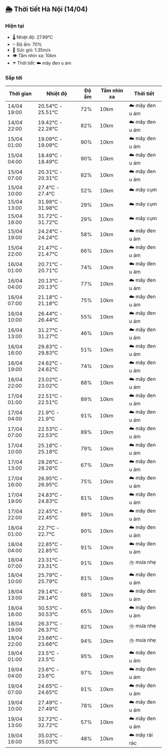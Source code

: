 ## 🌦️ Thời tiết Hà Nội (14/04)

### Hiện tại

- 🌡️ Nhiệt độ: 27.99℃
- 💦 Độ ẩm: 70%
- 💨 Sức gió: 1.35m/s
- 👁️ Tầm nhìn xa: 10km
- ☂️ Thời tiết: ☁️ mây đen u ám

### Sắp tới

| Thời gian | Nhiệt độ | Độ ẩm | Tầm nhìn xa | Thời tiết |
| --- | --- | --- | --- | --- |
| 14/04 19:00 | 20.54℃ - 25.51℃ | 72% | 10km | ☁️ mây đen u ám |
| 14/04 22:00 | 19.42℃ - 22.28℃ | 82% | 10km | ☁️ mây đen u ám |
| 15/04 01:00 | 19.09℃ - 19.09℃ | 90% | 10km | ☁️ mây đen u ám |
| 15/04 04:00 | 18.49℃ - 18.49℃ | 90% | 10km | ☁️ mây đen u ám |
| 15/04 07:00 | 20.31℃ - 20.31℃ | 82% | 10km | ☁️ mây đen u ám |
| 15/04 10:00 | 27.4℃ - 27.4℃ | 52% | 10km | ☁️ mây cụm |
| 15/04 13:00 | 31.98℃ - 31.98℃ | 29% | 10km | ☁️ mây cụm |
| 15/04 16:00 | 31.72℃ - 31.72℃ | 29% | 10km | ☁️ mây cụm |
| 15/04 19:00 | 24.24℃ - 24.24℃ | 58% | 10km | ☁️ mây đen u ám |
| 15/04 22:00 | 21.47℃ - 21.47℃ | 66% | 10km | ☁️ mây đen u ám |
| 16/04 01:00 | 20.71℃ - 20.71℃ | 74% | 10km | ☁️ mây đen u ám |
| 16/04 04:00 | 20.13℃ - 20.13℃ | 77% | 10km | ☁️ mây đen u ám |
| 16/04 07:00 | 21.18℃ - 21.18℃ | 75% | 10km | ☁️ mây đen u ám |
| 16/04 10:00 | 26.44℃ - 26.44℃ | 55% | 10km | ☁️ mây đen u ám |
| 16/04 13:00 | 31.27℃ - 31.27℃ | 46% | 10km | ☁️ mây đen u ám |
| 16/04 16:00 | 29.83℃ - 29.83℃ | 51% | 10km | ☁️ mây đen u ám |
| 16/04 19:00 | 24.62℃ - 24.62℃ | 74% | 10km | ☁️ mây đen u ám |
| 16/04 22:00 | 23.02℃ - 23.02℃ | 88% | 10km | ☁️ mây đen u ám |
| 17/04 01:00 | 22.51℃ - 22.51℃ | 89% | 10km | ☁️ mây đen u ám |
| 17/04 04:00 | 21.9℃ - 21.9℃ | 91% | 10km | ☁️ mây đen u ám |
| 17/04 07:00 | 22.53℃ - 22.53℃ | 89% | 10km | ☁️ mây đen u ám |
| 17/04 10:00 | 25.18℃ - 25.18℃ | 79% | 10km | ☁️ mây đen u ám |
| 17/04 13:00 | 28.26℃ - 28.26℃ | 67% | 10km | ☁️ mây đen u ám |
| 17/04 16:00 | 26.95℃ - 26.95℃ | 75% | 10km | ☁️ mây đen u ám |
| 17/04 19:00 | 24.83℃ - 24.83℃ | 81% | 10km | ☁️ mây đen u ám |
| 17/04 22:00 | 22.45℃ - 22.45℃ | 89% | 10km | ☁️ mây đen u ám |
| 18/04 01:00 | 22.7℃ - 22.7℃ | 90% | 10km | ☁️ mây đen u ám |
| 18/04 04:00 | 22.85℃ - 22.85℃ | 91% | 10km | ☁️ mây đen u ám |
| 18/04 07:00 | 23.31℃ - 23.31℃ | 91% | 10km | ⛈️ mưa nhẹ |
| 18/04 10:00 | 25.79℃ - 25.79℃ | 81% | 10km | ☁️ mây đen u ám |
| 18/04 13:00 | 29.14℃ - 29.14℃ | 68% | 10km | ☁️ mây đen u ám |
| 18/04 16:00 | 30.53℃ - 30.53℃ | 65% | 10km | ☁️ mây đen u ám |
| 18/04 19:00 | 26.37℃ - 26.37℃ | 82% | 10km | ⛈️ mưa nhẹ |
| 18/04 22:00 | 23.66℃ - 23.66℃ | 94% | 10km | ⛈️ mưa nhẹ |
| 19/04 01:00 | 23.5℃ - 23.5℃ | 95% | 10km | ☁️ mây đen u ám |
| 19/04 04:00 | 23.6℃ - 23.6℃ | 97% | 10km | ☁️ mây đen u ám |
| 19/04 07:00 | 24.65℃ - 24.65℃ | 91% | 10km | ☁️ mây đen u ám |
| 19/04 10:00 | 27.49℃ - 27.49℃ | 78% | 10km | ☁️ mây đen u ám |
| 19/04 13:00 | 32.72℃ - 32.72℃ | 57% | 10km | ☁️ mây đen u ám |
| 19/04 16:00 | 35.03℃ - 35.03℃ | 48% | 10km | ☁️ mây rải rác |
